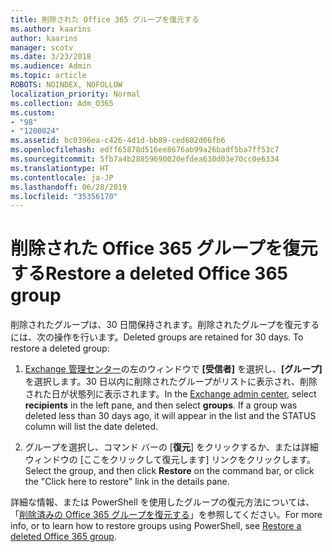 ```yaml
---
title: 削除された Office 365 グループを復元する
ms.author: kaarins
author: kaarins
manager: scotv
ms.date: 3/23/2018
ms.audience: Admin
ms.topic: article
ROBOTS: NOINDEX, NOFOLLOW
localization_priority: Normal
ms.collection: Adm_O365
ms.custom:
- "98"
- "1200024"
ms.assetid: bc0396ea-c426-4d1d-bb89-ced602d06fb6
ms.openlocfilehash: edff65878d516ee8676ab99a26badf5ba7ff53c7
ms.sourcegitcommit: 5fb7a4b28859690020efdea630d03e70cc0e6334
ms.translationtype: HT
ms.contentlocale: ja-JP
ms.lasthandoff: 06/28/2019
ms.locfileid: "35356170"
---
```

# <a name="restore-a-deleted-office-365-group"></a><span data-ttu-id="9f3fb-102">削除された Office 365 グループを復元する</span><span class="sxs-lookup"><span data-stu-id="9f3fb-102">Restore a deleted Office 365 group</span></span>

<span data-ttu-id="9f3fb-p101">削除されたグループは、30 日間保持されます。削除されたグループを復元するには、次の操作を行います。</span><span class="sxs-lookup"><span data-stu-id="9f3fb-p101">Deleted groups are retained for 30 days. To restore a deleted group:</span></span>
  
1. <span data-ttu-id="9f3fb-p102">[Exchange 管理センター](https://outlook.office365.com/ecp/)の左のウィンドウで **[受信者]** を選択し、**[グループ]** を選択します。30 日以内に削除されたグループがリストに表示され、削除された日が状態列に表示されます。</span><span class="sxs-lookup"><span data-stu-id="9f3fb-p102">In the [Exchange admin center](https://outlook.office365.com/ecp/), select **recipients** in the left pane, and then select **groups**. If a group was deleted less than 30 days ago, it will appear in the list and the STATUS column will list the date deleted.</span></span>

2. <span data-ttu-id="9f3fb-107">グループを選択し、コマンド バーの [**復元**] をクリックするか、または詳細ウィンドウの [ここをクリックして復元します] リンクをクリックします。</span><span class="sxs-lookup"><span data-stu-id="9f3fb-107">Select the group, and then click **Restore** on the command bar, or click the "Click here to restore" link in the details pane.</span></span>

<span data-ttu-id="9f3fb-108">詳細な情報、または PowerShell を使用したグループの復元方法については、「[削除済みの Office 365 グループを復元する](https://go.microsoft.com/fwlink/?linkid=867802)」を参照してください。</span><span class="sxs-lookup"><span data-stu-id="9f3fb-108">For more info, or to learn how to restore groups using PowerShell, see [Restore a deleted Office 365 group](https://go.microsoft.com/fwlink/?linkid=867802).</span></span>
  